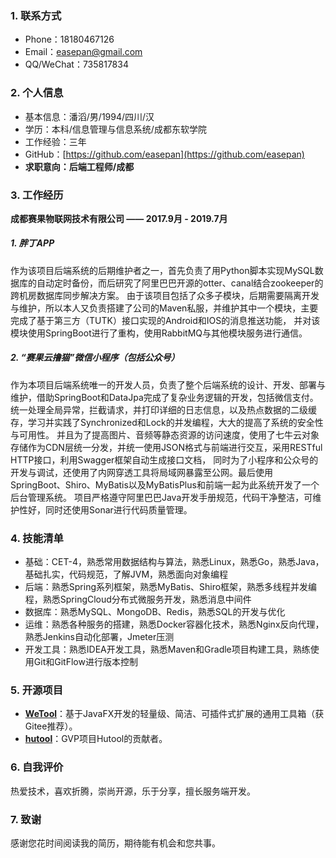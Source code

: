 ### 1. 联系方式

- Phone：18180467126
- Email：easepan@gmail.com
- QQ/WeChat：735817834

### 2. 个人信息

- 基本信息：潘滔/男/1994/四川/汉
- 学历：本科/信息管理与信息系统/成都东软学院
- 工作经验：三年
- GitHub：[https://github.com/easepan](https://github.com/easepan)
- **求职意向：后端工程师/成都**

### 3. 工作经历

**成都赛果物联网技术有限公司 —— 2017.9月 - 2019.7月**

##### 1. 胖丁APP

作为该项目后端系统的后期维护者之一，首先负责了用Python脚本实现MySQL数据库的自动定时备份，而后研究了阿里巴巴开源的otter、canal结合zookeeper的跨机房数据库同步解决方案。
由于该项目包括了众多子模块，后期需要隔离开发与维护，所以本人又负责搭建了公司的Maven私服，并维护其中一个模块，主要完成了基于第三方（TUTK）接口实现的Android和IOS的消息推送功能，
并对该模块使用SpringBoot进行了重构，使用RabbitMQ与其他模块服务进行通信。

##### 2. “赛果云撸猫”微信小程序（包括公众号）

作为本项目后端系统唯一的开发人员，负责了整个后端系统的设计、开发、部署与维护，借助SpringBoot和DataJpa完成了复杂业务逻辑的开发，包括微信支付。
统一处理全局异常，拦截请求，并打印详细的日志信息，以及热点数据的二级缓存，学习并实践了Synchronized和Lock的并发编程，大大的提高了系统的安全性与可用性。
并且为了提高图片、音频等静态资源的访问速度，使用了七牛云对象存储作为CDN层统一分发，并统一使用JSON格式与前端进行交互，采用RESTful HTTP接口，利用Swagger框架自动生成接口文档，
同时为了小程序和公众号的开发与调试，还使用了内网穿透工具将局域网暴露至公网。最后使用SpringBoot、Shiro、MyBatis以及MyBatisPlus和前端一起为此系统开发了一个后台管理系统。
项目严格遵守阿里巴巴Java开发手册规范，代码干净整洁，可维护性好，同时还使用Sonar进行代码质量管理。

### 4. 技能清单

- 基础：CET-4，熟悉常用数据结构与算法，熟悉Linux，熟悉Go，熟悉Java，基础扎实，代码规范，了解JVM，熟悉面向对象编程
- 后端：熟悉Spring系列框架，熟悉MyBatis、Shiro框架，熟悉多线程并发编程，熟悉SpringCloud分布式微服务开发，熟悉消息中间件
- 数据库：熟悉MySQL、MongoDB、Redis，熟悉SQL的开发与优化
- 运维：熟悉各种服务的搭建，熟悉Docker容器化技术，熟悉Nginx反向代理，熟悉Jenkins自动化部署，Jmeter压测
- 开发工具：熟悉IDEA开发工具，熟悉Maven和Gradle项目构建工具，熟练使用Git和GitFlow进行版本控制

### 5. 开源项目

- [**WeTool**](https://gitee.com/code4everything/wetool)：基于JavaFX开发的轻量级、简洁、可插件式扩展的通用工具箱（获Gitee推荐）。
- [**hutool**](https://gitee.com/loolly/hutool)：GVP项目Hutool的贡献者。

### 6. 自我评价

热爱技术，喜欢折腾，崇尚开源，乐于分享，擅长服务端开发。

### 7. 致谢

感谢您花时间阅读我的简历，期待能有机会和您共事。
